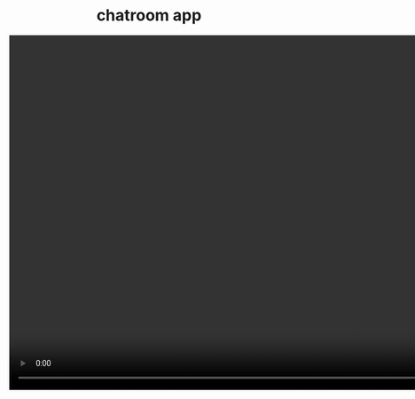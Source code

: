 <div align="center">
<h1>chatroom app</h1>

<!-- <img
    height="100"
    width="100"
    alt="chatroom"
    src="chatroom.png"
/> -->

<video height="640" autoplay muted controls>
    <source src="chatroom demo.mp4" type="video/mp4">
</video>

</div>
